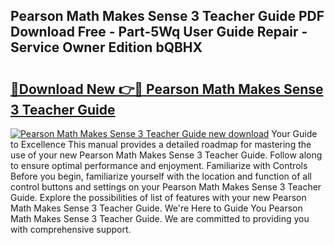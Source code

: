 ## Pearson Math Makes Sense 3 Teacher Guide PDF Download Free - Part-5Wq User Guide Repair - Service Owner Edition bQBHX

# <h2><a href="http://bc80357.oget.top/?id=Pearson+Math+Makes+Sense+3+Teacher+Guide">🔗Download New 👉🔴 Pearson Math Makes Sense 3 Teacher Guide</a></h2>

[![Pearson Math Makes Sense 3 Teacher Guide new download](https://i.imgur.com/5g1atiW.png)](http://bc80357.oget.top/?id=Pearson+Math+Makes+Sense+3+Teacher+Guide)
Your Guide to Excellence This manual provides a detailed roadmap for mastering the use of your new Pearson Math Makes Sense 3 Teacher Guide. Follow along to ensure optimal performance and enjoyment. Familiarize with Controls Before you begin, familiarize yourself with the location and function of all control buttons and settings on your Pearson Math Makes Sense 3 Teacher Guide. Explore the possibilities of list of features with your new Pearson Math Makes Sense 3 Teacher Guide. We're Here to Guide You Pearson Math Makes Sense 3 Teacher Guide. We are committed to providing you with comprehensive support.
